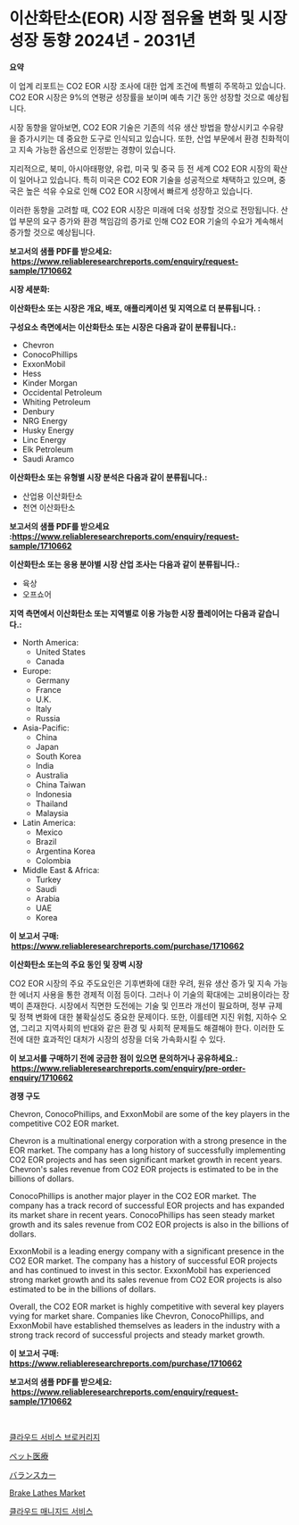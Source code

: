 <p><h1>이산화탄소(EOR) 시장 점유율 변화 및 시장 성장 동향 2024년 - 2031년</h1></p><p><strong>요약</strong></p>
<p><p>이 업계 리포트는 CO2 EOR 시장 조사에 대한 업계 조건에 특별히 주목하고 있습니다. CO2 EOR 시장은 9%의 연평균 성장률을 보이며 예측 기간 동안 성장할 것으로 예상됩니다.</p><p>시장 동향을 알아보면, CO2 EOR 기술은 기존의 석유 생산 방법을 향상시키고 수유량을 증가시키는 데 중요한 도구로 인식되고 있습니다. 또한, 산업 부문에서 환경 친화적이고 지속 가능한 옵션으로 인정받는 경향이 있습니다.</p><p>지리적으로, 북미, 아시아태평양, 유럽, 미국 및 중국 등 전 세계 CO2 EOR 시장의 확산이 일어나고 있습니다. 특히 미국은 CO2 EOR 기술을 성공적으로 채택하고 있으며, 중국은 높은 석유 수요로 인해 CO2 EOR 시장에서 빠르게 성장하고 있습니다.</p><p>이러한 동향을 고려할 때, CO2 EOR 시장은 미래에 더욱 성장할 것으로 전망됩니다. 산업 부문의 요구 증가와 환경 책임감의 증가로 인해 CO2 EOR 기술의 수요가 계속해서 증가할 것으로 예상됩니다.</p></p>
<p><strong>보고서의 샘플 PDF를 받으세요: &nbsp;<a href="https://www.reliableresearchreports.com/enquiry/request-sample/1710662">https://www.reliableresearchreports.com/enquiry/request-sample/1710662</a></strong></p>
<p><strong>시장 세분화:</strong></p>
<p><strong> 이산화탄소 또는 시장은 개요, 배포, 애플리케이션 및 지역으로 더 분류됩니다. :</strong></p>
<p><strong>구성요소 측면에서는 이산화탄소 또는 시장은 다음과 같이 분류됩니다.:</strong></p>
<p><ul><li>Chevron</li><li>ConocoPhillips</li><li>ExxonMobil</li><li>Hess</li><li>Kinder Morgan</li><li>Occidental Petroleum</li><li>Whiting Petroleum</li><li>Denbury</li><li>NRG Energy</li><li>Husky Energy</li><li>Linc Energy</li><li>Elk Petroleum</li><li>Saudi Aramco</li></ul></p>
<p><strong> 이산화탄소 또는 유형별 시장 분석은 다음과 같이 분류됩니다.:</strong></p>
<p><ul><li>산업용 이산화탄소</li><li>천연 이산화탄소</li></ul></p>
<p><strong>보고서의 샘플 PDF를 받으세요 :<a href="https://www.reliableresearchreports.com/enquiry/request-sample/1710662">https://www.reliableresearchreports.com/enquiry/request-sample/1710662</a></strong></p>
<p><strong> 이산화탄소 또는 응용 분야별 시장 산업 조사는 다음과 같이 분류됩니다.:</strong></p>
<p><ul><li>육상</li><li>오프쇼어</li></ul></p>
<p><strong>지역 측면에서 이산화탄소 또는 지역별로 이용 가능한 시장 플레이어는 다음과 같습니다.:</strong></p>
<p><ul>
    <li>
        North America:
        <ul>
            <li>United States</li>
            <li>Canada</li>
        </ul>
    </li>
    <li>
        Europe:
        <ul>
            <li>Germany</li>
            <li>France</li>
            <li>U.K.</li>
            <li>Italy</li>
            <li>Russia</li>
        </ul>
    </li>
    <li>
        Asia-Pacific:
        <ul>
            <li>China</li>
            <li>Japan</li>
            <li>South Korea</li>
            <li>India</li>
            <li>Australia</li>
            <li>China Taiwan</li>
            <li>Indonesia</li>
            <li>Thailand</li>
            <li>Malaysia</li>
        </ul>
    </li>
    <li>
        Latin America:
        <ul>
            <li>Mexico</li>
            <li>Brazil</li>
            <li>Argentina Korea</li>
            <li>Colombia</li>
        </ul>
    </li>
    <li>
        Middle East & Africa:
        <ul>
            <li>Turkey</li>
            <li>Saudi</li>
            <li>Arabia</li>
            <li>UAE</li>
            <li>Korea</li>
        </ul>
    </li>
    </ul></p>
<p><strong>이 보고서 구매: &nbsp;<a href="https://www.reliableresearchreports.com/purchase/1710662">https://www.reliableresearchreports.com/purchase/1710662</a></strong></p>
<p><strong>이산화탄소 또는의 주요 동인 및 장벽 시장</strong></p>
<p><p>CO2 EOR 시장의 주요 주도요인은 기후변화에 대한 우려, 원유 생산 증가 및 지속 가능한 에너지 사용을 통한 경제적 이점 등이다. 그러나 이 기술의 확대에는 고비용이라는 장벽이 존재한다. 시장에서 직면한 도전에는 기술 및 인프라 개선이 필요하며, 정부 규제 및 정책 변화에 대한 불확실성도 중요한 문제이다. 또한, 이를테면 지진 위험, 지하수 오염, 그리고 지역사회의 반대와 같은 환경 및 사회적 문제들도 해결해야 한다. 이러한 도전에 대한 효과적인 대처가 시장의 성장을 더욱 가속화시킬 수 있다.</p></p>
<p><strong>이 보고서를 구매하기 전에 궁금한 점이 있으면 문의하거나 공유하세요.: &nbsp;<a href="https://www.reliableresearchreports.com/enquiry/pre-order-enquiry/1710662">https://www.reliableresearchreports.com/enquiry/pre-order-enquiry/1710662</a></strong></p>
<p><strong>경쟁 구도</strong></p>
<p><p>Chevron, ConocoPhillips, and ExxonMobil are some of the key players in the competitive CO2 EOR market. </p><p>Chevron is a multinational energy corporation with a strong presence in the EOR market. The company has a long history of successfully implementing CO2 EOR projects and has seen significant market growth in recent years. Chevron's sales revenue from CO2 EOR projects is estimated to be in the billions of dollars.</p><p>ConocoPhillips is another major player in the CO2 EOR market. The company has a track record of successful EOR projects and has expanded its market share in recent years. ConocoPhillips has seen steady market growth and its sales revenue from CO2 EOR projects is also in the billions of dollars.</p><p>ExxonMobil is a leading energy company with a significant presence in the CO2 EOR market. The company has a history of successful EOR projects and has continued to invest in this sector. ExxonMobil has experienced strong market growth and its sales revenue from CO2 EOR projects is also estimated to be in the billions of dollars.</p><p>Overall, the CO2 EOR market is highly competitive with several key players vying for market share. Companies like Chevron, ConocoPhillips, and ExxonMobil have established themselves as leaders in the industry with a strong track record of successful projects and steady market growth.</p></p>
<p><strong>이 보고서 구매: &nbsp; <a href="https://www.reliableresearchreports.com/purchase/1710662">https://www.reliableresearchreports.com/purchase/1710662</a></strong></p>
<p><strong>보고서의 샘플 PDF를 받으세요: &nbsp;<a href="https://www.reliableresearchreports.com/enquiry/request-sample/1710662">https://www.reliableresearchreports.com/enquiry/request-sample/1710662</a></strong><strong></strong></p>
<p>&nbsp;</p>
<p><p><a href="https://github.com/Madalyell456456/Market-Research-Report-List-1/blob/main/38279818313.md">클라우드 서비스 브로커리지</a></p><p><a href="https://github.com/oqxogxyvqe90775/Market-Research-Report-List-1/blob/main/69625269180.md">ペット医療</a></p><p><a href="https://github.com/DonaldShaw1965/Market-Research-Report-List-1/blob/main/76553999181.md">バランスカー</a></p><p><a href="https://issuu.com/reportprime-2/docs/brake-lathes-market-size-2030.pptx">Brake Lathes Market</a></p><p><a href="https://github.com/vs019sa3m8x/Market-Research-Report-List-1/blob/main/17000888312.md">클라우드 매니지드 서비스</a></p></p>